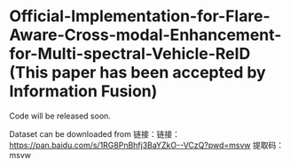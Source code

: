# Official-Implementation-for-Flare-Aware-Cross-modal-Enhancement-for-Multi-spectral-Vehicle-ReID (This paper has been accepted by Information Fusion)
Code will be released soon.

Dataset can be downloaded from 链接：链接：https://pan.baidu.com/s/1RG8PnBhfj3BaYZkO--VCzQ?pwd=msvw 提取码：msvw


